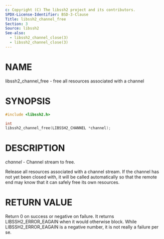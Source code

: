 ```yaml
---
c: Copyright (C) The libssh2 project and its contributors.
SPDX-License-Identifier: BSD-3-Clause
Title: libssh2_channel_free
Section: 3
Source: libssh2
See-also:
  - libssh2_channel_close(3)
  - libssh2_channel_close(3)
---
```


# NAME

libssh2_channel_free - free all resources associated with a channel

# SYNOPSIS

~~~c
#include <libssh2.h>

int
libssh2_channel_free(LIBSSH2_CHANNEL *channel);
~~~

# DESCRIPTION

*channel* - Channel stream to free.

Release all resources associated with a channel stream. If the channel has
not yet been closed with,
it will be called automatically so that the remote end may know that it
can safely free its own resources.

# RETURN VALUE

Return 0 on success or negative on failure. It returns
LIBSSH2_ERROR_EAGAIN when it would otherwise block. While
LIBSSH2_ERROR_EAGAIN is a negative number, it is not really a failure per se.
